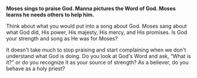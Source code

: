 __Moses sings to praise God. Manna pictures the Word of God. Moses learns he needs others to help him.__

Think about what you would put into a song about God. Moses sang about what God did, His power, His majesty, His mercy, and His promises. Is God your strength and song as He was for Moses?

It doesn't take much to stop praising and start complaining when we don't understand what God is doing. Do you look at God's Word and ask, “What is it?” or do you recognize it as your source of strength? As a believer, do you behave as a holy priest?